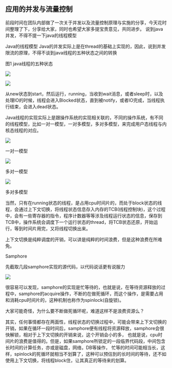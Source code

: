 ## 应用的并发与流量控制

前段时间在团队内部做了一次关于并发以及流量控制原理与实施的分享，今天花时间整理了下，分享给大家，同时也希望大家多提宝贵意见，共同进步。
说到java并发，不得不提一下java的线程模型


Java的线程模型
Java的并发实际上是在thread的基础上实现的，因此，说到并发限流的原理，不得不谈到java线程的五种状态之间的转换



图1 java线程的五种状态

![](http://dl.iteye.com/upload/attachment/0078/3488/daa633c8-d0dd-3ddf-a229-fb55c50497ec.png)

![](http://dl.iteye.com/upload/attachment/0078/3486/9961a496-5bc5-318b-b6b7-1b69cce13103.png)

从new状态到start，然后运行，running，当收到wait消息，或者sleep时，以及处理IO的时候，线程会进入Blocked状态，直到被notify，或者IO完成，当线程执行结束，会进入dead状态。

Java线程的实现实际上是跟操作系统的实现相关联的，不同的操作系统，有不同的线程模型，比如一对一模型，一对多模型，多对多模型，来完成用户态线程与内核态线程的对应。

![](http://dl.iteye.com/upload/attachment/0078/3502/99c145ae-8624-38d8-9f78-c45daff23e30.png)

一对一模型

![](http://dl.iteye.com/upload/attachment/0078/3500/cdf60cee-777e-3df4-81c7-8769db6ecb04.png)

多对一模型

![](http://dl.iteye.com/upload/attachment/0078/3494/321483d4-807c-3f04-bf35-725f9249bfa3.png)

多对多模型

当然，只有在running状态的线程，是占用cpu时间片的，而处于block状态的线程，会通过上下文切换，将线程状态信息存入内存的TCB(线程控制块)，这个过程中，会有一些寄存器的指令，程序计数器等等涉及线程运行状态的信息，保存到TCB中，操作系统会调度下一个运行状态的thread，将TCB状态还原，开始运行，等到时间片用完，又将线程切换出来。

上下文切换是纯粹调度的开销，可以讲是纯粹的时间浪费，但是这种浪费在所难免。

Samphore

先截取几段samphore实现的源代码，以代码说话更有说服力

![](http://dl.iteye.com/upload/attachment/0078/3492/f7e140bc-fa6d-3b0a-b5fe-7a5779b586e8.png)

很容易可以发现，samphore的实现是忙等待的，也就是说，在等待资源释放的过程中，samphore的acquire操作，不断的在做死循环，而这个操作，是需要占用和消耗cpu时间片的，这种机制也称作为spinlock(自旋锁)。

大家可能奇怪，为什么要不断做死循环呢，难道这样不是浪费资源么？

其实，任何事情都存在两面性，线程状态的切换过程中，可能会带来上下文切换的开销，如果在循环一段时间后，samphore便有线程将资源释放，samphore会很快解锁，相对于上下文切换的开销来说，这个开销会小的多，
也就是说，cpu时间片的浪费是值得的。但是，如果samphore所锁定的一段临界代码段，中间包含长时间的计算任务，亦或是磁盘，网络，DB等操作，
忙等的时间可能相当长，这样，spinlock的死循环就相当不划算了，这种可以预估到的长时间的等待，还不如使用上下文切换，将线程block住，让其真正的等待来的划算。

